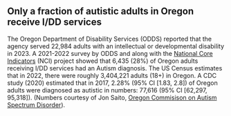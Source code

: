 ## Only a fraction of autistic adults in Oregon receive I/DD services

The Oregon Department of Disability Services (ODDS) reported that the agency served 22,984 adults with an intellectual or developmental disability in 2023. A 2021-2022 survey by ODDS and along with the [National Core Indicators](https://idd.nationalcoreindicators.org/") (NCI) project showed that 6,435 (28%) of Oregon adults receiving I/DD services had an Autism diagnosis. The US Census estimates that in 2022, there were roughly 3,404,221 adults (18+) in Oregon. A CDC study (2020) estimated that in 2017, 2.28% (95% CI [1.83, 2.8]) of Oregon adults were diagnosed as autistic in numbers: 77,616 (95% CI [62,297, 95,318]). (Numbers courtesy of Jon Saito, [Oregon Commisison on Autism Spectrum Disorder](https://www.orcommissionasd.org/)).